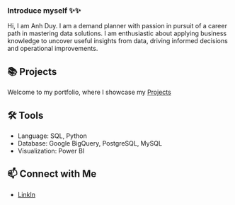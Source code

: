 ### Introduce myself ✨✨
Hi, I am Anh Duy. I am a demand planner with passion in pursuit of a career path in mastering data solutions. I am enthusiastic about applying business knowledge to uncover useful insights from data, driving informed decisions and operational improvements.

## 📚 **Projects**
Welcome to my portfolio, where I showcase my [Projects](https://github.com/AnhDuyVu/Data-Analysis-Projects)

## 🛠️ **Tools**
- Language: SQL, Python
- Database: Google BigQuery, PostgreSQL, MySQL
- Visualization: Power BI

## 📫 **Connect with Me**

- [LinkIn](https://www.linkedin.com/in/vu-anh-duy-data-driven/)

